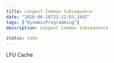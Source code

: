```yaml
---
title: Longest Common Subsequence
date: "2020-06-16T22:12:03.284Z"
tags: ["DynamicProgramming"]
description: Longest Common Subsequence

status: todo
---
```


LFU Cache
